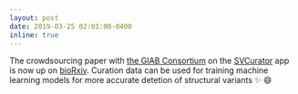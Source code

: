 ```yaml
---
layout: post
date: 2019-03-25 02:01:00-0400
inline: true
---
```


The crowdsourcing paper with [the GIAB Consortium](https://jimb.stanford.edu/giab) on the [SVCurator](http://svcurator.com/) app is now up on [bioRxiv](https://www.biorxiv.org/content/10.1101/581264v1). Curation data can be used for training machine learning models for more accurate detetion of structural variants 
:sparkles: :smile:
